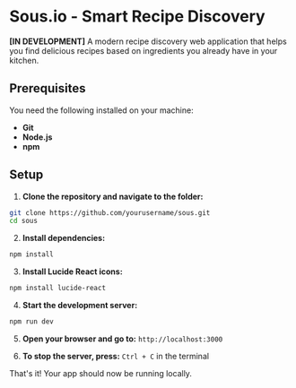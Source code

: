 # Sous.io - Smart Recipe Discovery

**[IN DEVELOPMENT]** A modern recipe discovery web application that helps you find delicious recipes based on ingredients you already have in your kitchen.

## Prerequisites

You need the following installed on your machine:
- **Git**
- **Node.js** 
- **npm**

## Setup

1. **Clone the repository and navigate to the folder:**
```bash
git clone https://github.com/yourusername/sous.git
cd sous
```

2. **Install dependencies:**
```bash
npm install
```

3. **Install Lucide React icons:**
```bash
npm install lucide-react
```

4. **Start the development server:**
```bash
npm run dev
```

5. **Open your browser and go to:** `http://localhost:3000`

6. **To stop the server, press:** `Ctrl + C` in the terminal

That's it! Your app should now be running locally.
